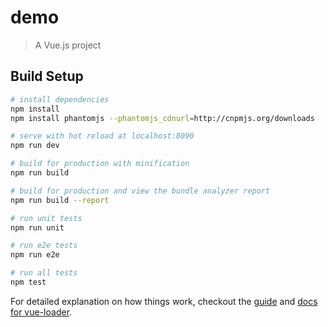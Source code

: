 # demo

> A Vue.js project

## Build Setup

``` bash
# install dependencies
npm install
npm install phantomjs --phantomjs_cdnurl=http://cnpmjs.org/downloads

# serve with hot reload at localhost:8090
npm run dev

# build for production with minification
npm run build

# build for production and view the bundle analyzer report
npm run build --report

# run unit tests
npm run unit

# run e2e tests
npm run e2e

# run all tests
npm test
```

For detailed explanation on how things work, checkout the [guide](http://vuejs-templates.github.io/webpack/) and [docs for vue-loader](http://vuejs.github.io/vue-loader).
